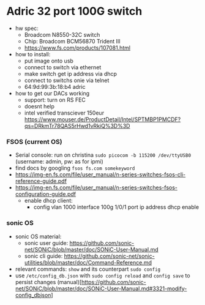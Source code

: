 # Adric 32 port 100G switch

- hw spec:
	- Broadcom N8550-32C switch
	- Chip: Broadcom BCM56870 Trident III
	- https://www.fs.com/products/107081.html
- how to install:
	- put image onto usb
	- connect to switch via ethernet
	- make switch get ip address via dhcp
	- connect to switchs onie via telnet
	- 64:9d:99:3b:18:b4 adric
- how to get our DACs working
	- support: turn on RS FEC
	- doesnt help
	- intel verified transciever 150eur https://www.mouser.de/ProductDetail/Intel/SPTMBP1PMCDF?qs=DRkmTr78QAS5rHwd1vRkiQ%3D%3D

### FSOS (current OS)

  - Serial console: run on christina `sudo picocom -b 115200 /dev/ttyUSB0` (username: admin, pw: as for ipmi)
  - find docs by googling `fsos fs.com somekeyword`
  - https://img-en.fs.com/file/user_manual/n-series-switches-fsos-cli-reference-guide.pdf
  - https://img-en.fs.com/file/user_manual/n-series-switches-fsos-configuration-guide.pdf
  	- enable dhcp client:
  		- config vlan 1000 interface 100g 1/0/1 port ip address dhcp enable

### sonic OS

- sonic OS material:
	- sonic user guide: https://github.com/sonic-net/SONiC/blob/master/doc/SONiC-User-Manual.md
	- sonic cli guide: https://github.com/sonic-net/sonic-utilities/blob/master/doc/Command-Reference.md
- relevant commands: `show` and its counterpart `sudo config`
- use `/etc/config_db.json` with `sudo config reload` and `config save` to persist changes (manual)[https://github.com/sonic-net/SONiC/blob/master/doc/SONiC-User-Manual.md#3321-modify-config_dbjson]
